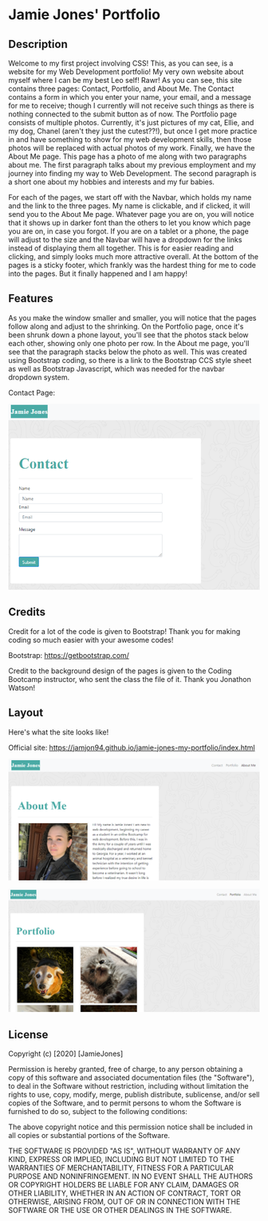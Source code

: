 # Jamie Jones' Portfolio

## Description

Welcome to my first project involving CSS! This, as you can see, is a website for my Web Development portfolio! My very own website about myself where I can be my best Leo self! Rawr! As you can see, this site contains three pages: Contact, Portfolio, and About Me. The Contact contains a form in which you enter your name, your email, and a message for me to receive; though I currently will not receive such things as there is nothing connected to the submit button as of now. The Portfolio page consists of multiple photos. Currently, it's just pictures of my cat, Ellie, and my dog, Chanel (aren't they just the cutest??!), but once I get more practice in and have something to show for my web development skills, then those photos will be replaced with actual photos of my work. Finally, we have the About Me page. This page has a photo of me along with two paragraphs about me. The first paragraph talks about my previous employment and my journey into finding my way to Web Development. The second paragraph is a short one about my hobbies and interests and my fur babies.

For each of the pages, we start off with the Navbar, which holds my name and the link to the three pages. My name is clickable, and if clicked, it will send you to the About Me page. Whatever page you are on, you will notice that it shows up in darker font than the others to let you know which page you are on, in case you forgot. If you are on a tablet or a phone, the page will adjust to the size and the Navbar will have a dropdown for the links instead of displaying them all together. This is for easier reading and clicking, and simply looks much more attractive overall. At the bottom of the pages is a sticky footer, which frankly was the hardest thing for me to code into the pages. But it finally happened and I am happy!

## Features

As you make the window smaller and smaller, you will notice that the pages follow along and adjust to the shrinking. On the Portfolio page, once it's been shrunk down a phone layout, you'll see that the photos stack below each other, showing only one photo per row. In the About me page, you'll see that the paragraph stacks below the photo as well. This was created using Bootstrap coding, so there is a link to the Bootstrap CCS style sheet as well as Bootstrap Javascript, which was needed for the navbar dropdown system.

Contact Page:

![Contact](Contact-Page.png "Contact Page")

## Credits

Credit for a lot of the code is given to Bootstrap! Thank you for making coding so much easier with your awesome codes!

Bootstrap: https://getbootstrap.com/

Credit to the background design of the pages is given to the Coding Bootcamp instructor, who sent the class the file of it. Thank you Jonathon Watson!

## Layout

Here's what the site looks like!

Official site: https://jamjon94.github.io/jamie-jones-my-portfolio/index.html

![AboutMe](About-me.png "About Me Page")

![Portfolio](Portfolio-page.png "Portfolio Page")

## License

Copyright (c) [2020] [JamieJones]

Permission is hereby granted, free of charge, to any person obtaining a copy of this software and associated documentation files (the "Software"), to deal in the Software without restriction, including without limitation the rights to use, copy, modify, merge, publish distribute, sublicense, and/or sell copies of the Software, and to permit persons to whom the Software is furnished to do so, subject to the following conditions:

The above copyright notice and this permission notice shall be included in all copies or substantial portions of the Software.

THE SOFTWARE IS PROVIDED "AS IS", WITHOUT WARRANTY OF ANY KIND, EXPRESS OR IMPLIED, INCLUDING BUT NOT LIMITED TO THE WARRANTIES OF MERCHANTABILITY, FITNESS FOR A PARTICULAR PURPOSE AND NONINFRINGEMENT. IN NO EVENT SHALL THE AUTHORS OR COPYRIGHT HOLDERS BE LIABLE FOR ANY CLAIM, DAMAGES OR OTHER LIABILITY, WHETHER IN AN ACTION OF CONTRACT, TORT OR OTHERWISE, ARISING FROM, OUT OF OR IN CONNECTION WITH THE SOFTWARE OR THE USE OR OTHER DEALINGS IN THE SOFTWARE.
